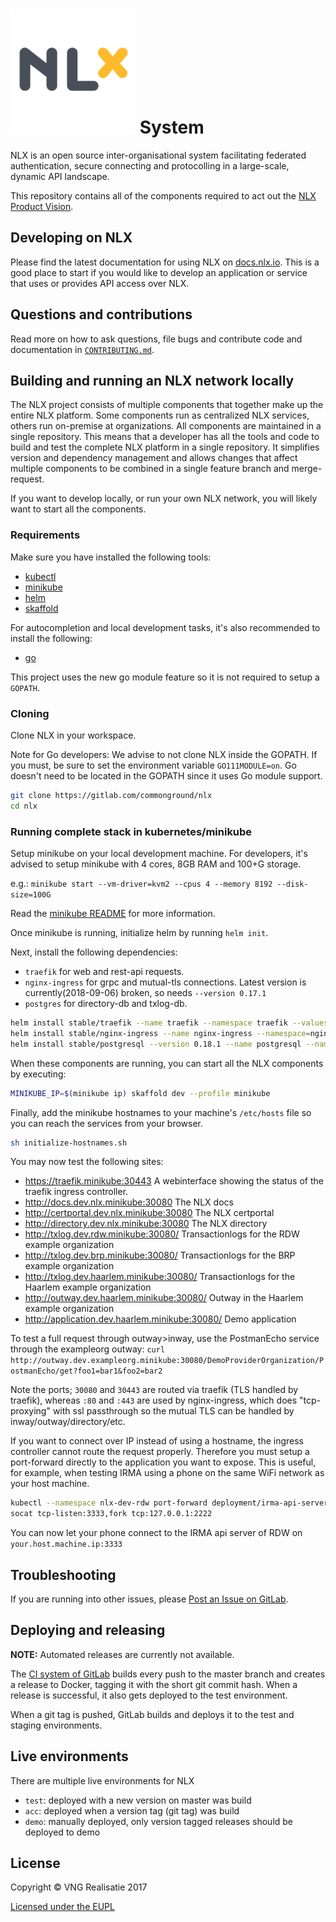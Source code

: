 <h1><img alt="NLX" src="logo.png" width="200"> System</h1>

NLX is an open source inter-organisational system facilitating federated authentication, secure connecting and protocolling in a large-scale, dynamic API landscape.

This repository contains all of the components required to act out the [NLX Product Vision](https://docs.nlx.io/introduction/product-vision/).

## Developing on NLX

Please find the latest documentation for using NLX on [docs.nlx.io](https://docs.nlx.io). This is a good place to start if you would like to develop an application or service that uses or provides API access over NLX.

## Questions and contributions

Read more on how to ask questions, file bugs and contribute code and documentation in [`CONTRIBUTING.md`](CONTRIBUTING.md).

## Building and running an NLX network locally

The NLX project consists of multiple components that together make up the entire NLX platform. Some components run as centralized NLX services, others run on-premise at organizations. All components are maintained in a single repository. This means that a developer has all the tools and code to build and test the complete NLX platform in a single repository. It simplifies version and dependency management and allows changes that affect multiple components to be combined in a single feature branch and merge-request.

If you want to develop locally, or run your own NLX network, you will likely want to start all the components.

### Requirements

Make sure you have installed the following tools:

- [kubectl](https://kubernetes.io/docs/tasks/tools/install-kubectl/)
- [minikube](https://kubernetes.io/docs/tasks/tools/install-minikube/)
- [helm](https://docs.helm.sh/using_helm/)
- [skaffold](https://github.com/GoogleContainerTools/skaffold#installation)

For autocompletion and local development tasks, it's also recommended to install the following:

- [go](https://golang.org/doc/install)

This project uses the new go module feature so it is not required to setup a `GOPATH`.

### Cloning

Clone NLX in your workspace.

Note for Go developers: We advise to not clone NLX inside the GOPATH. If you must, be sure to set the environment variable `GO111MODULE=on`.
Go doesn't need to be located in the GOPATH since it uses Go module support.

```bash
git clone https://gitlab.com/commonground/nlx
cd nlx
```

### Running complete stack in kubernetes/minikube

Setup minikube on your local development machine. For developers, it's advised to setup minikube with 4 cores, 8GB RAM and 100+G storage.

e.g.: `minikube start --vm-driver=kvm2 --cpus 4 --memory 8192 --disk-size=100G`

Read the [minikube README](https://github.com/kubernetes/minikube) for more information.

Once minikube is running, initialize helm by running `helm init`.

Next, install the following dependencies:

- `traefik` for web and rest-api requests.
- `nginx-ingress` for grpc and mutual-tls connections. Latest version is currently(2018-09-06) broken, so needs `--version 0.17.1`
- `postgres` for directory-db and txlog-db.

```bash
helm install stable/traefik --name traefik --namespace traefik --values helm/traefik-values-minikube.yaml
helm install stable/nginx-ingress --name nginx-ingress --namespace=nginx-ingress --values helm/nginx-ingress-values-minikube.yaml
helm install stable/postgresql --version 0.18.1 --name postgresql --namespace=postgresql --values helm/postgresql-values-minikube.yaml
```

When these components are running, you can start all the NLX components by executing:

```bash
MINIKUBE_IP=$(minikube ip) skaffold dev --profile minikube
```

Finally, add the minikube hostnames to your machine's `/etc/hosts` file so you can reach the services from your browser.

```bash
sh initialize-hostnames.sh
```

You may now test the following sites:

- https://traefik.minikube:30443                 A webinterface showing the status of the traefik ingress controller.
- http://docs.dev.nlx.minikube:30080             The NLX docs
- http://certportal.dev.nlx.minikube:30080       The NLX certportal
- http://directory.dev.nlx.minikube:30080        The NLX directory
- http://txlog.dev.rdw.minikube:30080/           Transactionlogs for the RDW example organization
- http://txlog.dev.brp.minikube:30080/           Transactionlogs for the BRP example organization
- http://txlog.dev.haarlem.minikube:30080/       Transactionlogs for the Haarlem example organization
- http://outway.dev.haarlem.minikube:30080/      Outway in the Haarlem example organization
- http://application.dev.haarlem.minikube:30080/ Demo application

To test a full request through outway>inway, use the PostmanEcho service through the exampleorg outway: `curl http://outway.dev.exampleorg.minikube:30080/DemoProviderOrganization/PostmanEcho/get?foo1=bar1&foo2=bar2`

Note the ports; `30080` and `30443` are routed via traefik (TLS handled by traefik), whereas `:80` and `:443` are used by nginx-ingress, which does "tcp-proxying" with ssl passthrough so the mutual TLS can be handled by inway/outway/directory/etc.

If you want to connect over IP instead of using a hostname, the ingress controller cannot route the request properly. Therefore you must setup a port-forward directly to the application you want to expose. This is useful, for example, when testing IRMA using a phone on the same WiFi network as your host machine.

```bash
kubectl --namespace nlx-dev-rdw port-forward deployment/irma-api-server 2222:8080
socat tcp-listen:3333,fork tcp:127.0.0.1:2222
```

You can now let your phone connect to the IRMA api server of RDW on `your.host.machine.ip:3333`

## Troubleshooting

If you are running into other issues, please [Post an Issue on GitLab](https://gitlab.com/commonground/nlx/issues).

## Deploying and releasing

**NOTE:** Automated releases are currently not available.

The [CI system of GitLab](https://gitlab.com/commonground/nlx/pipelines) builds every push to the master branch and creates a release to Docker, tagging it with the short git commit hash.
When a release is successful, it also gets deployed to the test environment.

When a git tag is pushed, GitLab builds and deploys it to the test and staging environments.

## Live environments

There are multiple live environments for NLX

- `test`: deployed with a new version on master was build
- `acc`: deployed when a version tag (git tag) was build
- `demo`: manually deployed, only version tagged releases should be deployed to demo

## License

Copyright © VNG Realisatie 2017

[Licensed under the EUPL](LICENCE.md)
